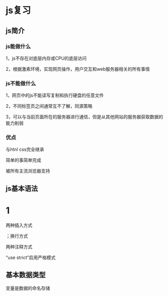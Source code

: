 # js复习

## js简介

### js能做什么

1，js不存在对底层内存或CPU的底层访问

2，根据激素环境，实现网页操作，用户交互和web服务器相关的所有事情

### js不能做什么

1，网页中的js不能读写复制和执行硬盘的任意文件

2，不同标签页之间通常互不了解，同源策略

3，可以与当前页面所在的服务器进行通信，但是从其他网站的服务器获取数据的能力削弱

### 优点

与htnl css完全继承

简单的事简单完成

被所有主流浏览器支持

## js基本语法

# 1

两种插入方式

；换行方式

两种注释方式

“use strict”启用严格模式

## 基本数据类型

变量是数据的命名存储



